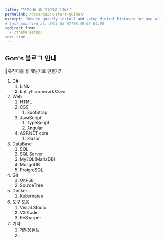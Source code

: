 ```yaml
---
title: "유진이를 웹 개발자로 만들기"
permalink: /docs/quick-start-guide7/
excerpt: "How to quickly install and setup Minimal Mistakes for use with GitHub Pages."
# last_modified_at: 2021-06-07T08:48:05-04:00
redirect_from:
  - /theme-setup/
toc: true
---
```



## Gon's 블로그 안내

🐷유진이를 웹 개발자로 만들기7

1. C#
   1. LINQ
   2. EntityFramework Core
2. Web
   1. HTML
   2. CSS
      1. BootStrap
   3. JavaScript
      1. TypeScript
      2. Angular
   4. ASP.NET core
      1. Blazor
3. DataBase
   1. SQL
   2. SQL Server
   3. MySQL(MariaDB)
   4. MongoDB
   5. ProtgreSQL
4.  Git
    1.  GitHub
    2.  SourceTree
5.  Docker
    1. Kubernates
6. 도구 모음
   1.  Visual Studio
   2.  VS Code
   3.  ReSharper
7. 기타
   1. 개발용폰트
   2. 